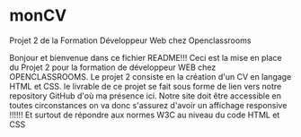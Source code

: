 # monCV
Projet 2 de la Formation Développeur Web chez Openclassrooms

Bonjour et bienvenue dans ce fichier README!!!
Ceci est la mise en place du Projet 2 pour la formation de développeur WEB chez OPENCLASSROOMS.
Le projet 2 consiste en la création d'un CV en langage HTML et CSS.
le livrable de ce projet se fait sous forme de lien vers notre repository GitHub d'où ma présence ici.
Notre site doit être accessible en toutes circonstances on va donc s'assurez d'avoir un affichage responsive !!!!!! 
Et surtout de répondre aux normes W3C au niveau du code HTML et CSS


